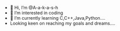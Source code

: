 - 👋 Hi, I’m @A-a-k-a-s-h
- 👀 I’m interested in coding
- 🌱 I’m currently learning C,C++,Java,Python....
- Looking keen on reaching my goals and dreams....


<!---
A-a-k-a-s-h/A-a-k-a-s-h is a ✨ special ✨ repository because its `README.md` (this file) appears on your GitHub profile.
You can click the Preview link to take a look at your changes.
--->
